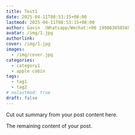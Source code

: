 ```yaml
---
title: Test1
date: 2025-04-11T08:53:15+08:00
lastmod: 2025-04-11T08:53:15+08:00
author: Gavin （Whatsapp/Wechat:+86 19906365856）
avatar: /img/1.jpg
authorlink: 
cover: /img/1.jpg
images:
  - /img/cover.jpg
categories:
  - category1
  - apple cabin
tags:
  - tag1
  - tag2
# nolastmod: true
draft: false
---
```


Cut out summary from your post content here.

<!--more-->

The remaining content of your post.
</file>
